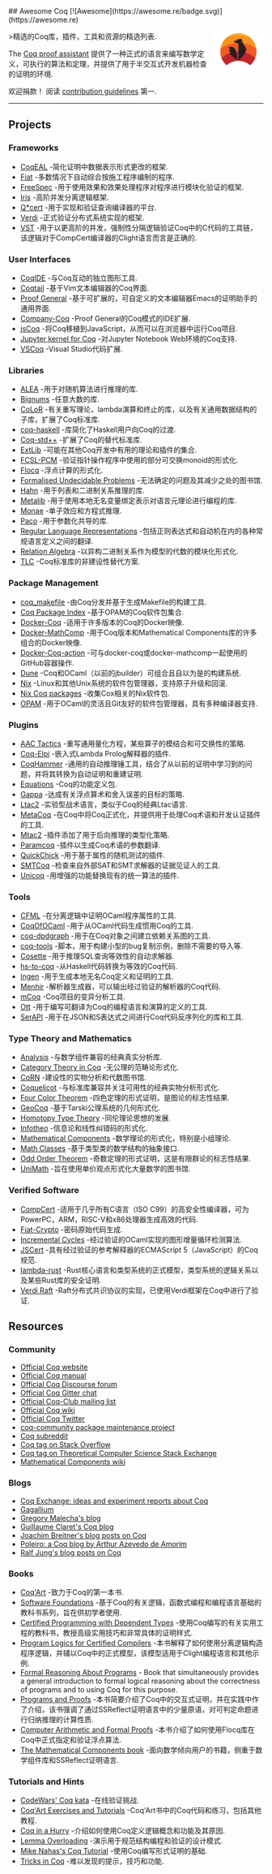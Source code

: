 <div class="github-widget" data-repo="coq-community/awesome-coq"></div>
<script async src="https://pagead2.googlesyndication.com/pagead/js/adsbygoogle.js"></script><ins class="adsbygoogle" style="display:block" data-ad-client="ca-pub-6890694312814945" data-ad-slot="5473692530" data-ad-format="auto"  data-full-width-responsive="true"></ins><script>(adsbygoogle = window.adsbygoogle || []).push({});</script>
## Awesome Coq [![Awesome](https://awesome.re/badge.svg)](https://awesome.re)

[<img src="https://raw.githubusercontent.com/coq-community/awesome-coq/master/coq-logo.svg?sanitize=true" align="right" width="100" title="Awesome Coq is a coq-community project">](https://github.com/coq-community/manifesto)

&gt;精选的Coq库，插件，工具和资源的精选列表.

The [Coq proof assistant](https://coq.inria.fr) 提供了一种正式的语言来编写数学定义，可执行的算法和定理，并提供了用于半交互式开发机器检查的证明的环境.

 欢迎捐款！  阅读 [contribution guidelines](https://github.com/coq-community/awesome-coq/blob/master/CONTRIBUTING.md) 第一.



---

## Projects

### Frameworks

- [CoqEAL](https://github.com/CoqEAL/CoqEAL) -简化证明中数据表示形式更改的框架.
- [Fiat](https://github.com/mit-plv/fiat) -多数情况下自动综合按施工程序编制的程序.
- [FreeSpec](https://github.com/ANSSI-FR/FreeSpec) -用于使用效果和效果处理程序对程序进行模块化验证的框架.
- [Iris](https://iris-project.org) -高阶并发分离逻辑框架.
- [Q\*cert](https://querycert.github.io) -用于实现和验证查询编译器的平台.
- [Verdi](https://github.com/uwplse/verdi) -正式验证分布式系统实现的框架.
- [VST](https://vst.cs.princeton.edu) -用于以更高阶的并发，强制性分隔逻辑验证Coq中的C代码的工具链，该逻辑对于CompCert编译器的Clight语言而言是正确的.

### User Interfaces

- [CoqIDE](https://coq.inria.fr/refman/practical-tools/coqide.html) -与Coq互动的独立图形工具.
- [Coqtail](https://github.com/whonore/Coqtail) -基于Vim文本编辑器的Coq界面.
- [Proof General](https://proofgeneral.github.io) -基于可扩展的，可自定义的文本编辑器Emacs的证明助手的通用界面.
- [Company-Coq](https://github.com/cpitclaudel/company-coq) -Proof General的Coq模式的IDE扩展.
- [jsCoq](https://github.com/ejgallego/jscoq) -将Coq移植到JavaScript，从而可以在浏览器中运行Coq项目.
- [Jupyter kernel for Coq](https://github.com/EugeneLoy/coq_jupyter) -对Jupyter Notebook Web环境的Coq支持.
- [VSCoq](https://github.com/coq-community/vscoq) -Visual Studio代码扩展.

### Libraries

- [ALEA](https://github.com/coq-community/alea) -用于对随机算法进行推理的库.
- [Bignums](https://github.com/coq/bignums) -任意大数的库.
- [CoLoR](http://color.inria.fr) -有关重写理论，lambda演算和终止的库，以及有关通用数据结构的子库，扩展了Coq标准库.
- [coq-haskell](https://github.com/jwiegley/coq-haskell) -库简化了Haskell用户向Coq的过渡.
- [Coq-std++](https://gitlab.mpi-sws.org/iris/stdpp) -扩展了Coq的替代标准库.
- [ExtLib](https://github.com/coq-community/coq-ext-lib) -可能在其他Coq开发中有用的理论和插件的集合.
- [FCSL-PCM](https://github.com/imdea-software/fcsl-pcm) -验证指针操作程序中使用的部分可交换monoid的形式化.
- [Flocq](http://flocq.gforge.inria.fr) -浮点计算的形式化.
- [Formalised Undecidable Problems](https://github.com/uds-psl/coq-library-undecidability) -无法确定的问题及其减少之处的图书馆.
- [Hahn](https://github.com/vafeiadis/hahn) -用于列表和二进制关系推理的库.
- [Metalib](https://github.com/plclub/metalib) -用于使用本地无名变量绑定表示对语言元理论进行编程的库.
- [Monae](https://github.com/affeldt-aist/monae) -单子效应和方程式推理.
- [Paco](http://plv.mpi-sws.org/paco/) -用于参数化共导的库.
- [Regular Language Representations](https://github.com/coq-community/reglang) -包括正则表达式和自动机在内的各种常规语言定义之间的翻译.
- [Relation Algebra](https://github.com/damien-pous/relation-algebra) -以异构二进制关系作为模型的代数的模块化形式化.
- [TLC](http://www.chargueraud.org/softs/tlc/) -Coq标准库的非建设性替代方案.

### Package Management

- [coq_makefile](https://coq.inria.fr/refman/practical-tools/utilities.html) -由Coq分发并基于生成Makefile的构建工具.
- [Coq Package Index](https://coq.inria.fr/packages.html) -基于OPAM的Coq软件包集合.
- [Docker-Coq](https://github.com/coq-community/docker-coq) -适用于许多版本的Coq的Docker映像.
- [Docker-MathComp](https://github.com/math-comp/docker-mathcomp) -用于Coq版本和Mathematical Components库的许多组合的Docker映像.
- [Docker-Coq-action](https://github.com/marketplace/actions/docker-coq-action) -可与docker-coq或docker-mathcomp一起使用的GitHub容器操作.
- [Dune](https://github.com/ocaml/dune) -Coq和OCaml（以前的jbuilder）可组合且自以为是的构建系统.
- [Nix](https://nixos.org/nix/) -Linux和其他Unix系统的软件包管理器，支持原子升级和回滚.
- [Nix Coq packages](https://nixos.org/nixos/packages.html?channel=nixpkgs-unstable&query=coqPackages) -收集Cox相关的Nix软件包.
- [OPAM](https://opam.ocaml.org) -用于OCaml的灵活且Git友好的软件包管理器，具有多种编译器支持.

### Plugins

- [AAC Tactics](https://github.com/coq-community/aac-tactics) -重写通用量化方程，某些算子的模结合和可交换性的策略.
- [Coq-Elpi](https://github.com/LPCIC/coq-elpi) -嵌入式Lambda Prolog解释器的插件.
- [CoqHammer](https://github.com/lukaszcz/coqhammer) -通用的自动推理锤工具，结合了从以前的证明中学习到的问题，并将其转换为自动证明和重建证明.
- [Equations](https://github.com/mattam82/Coq-Equations) -Coq的功能定义包.
- [Gappa](https://gitlab.inria.fr/gappa/coq) -达成有关浮点算术和舍入误差的目标的策略.
- [Ltac2](https://coq.inria.fr/refman/proof-engine/ltac2.html) -实验型战术语言，类似于Coq的经典Ltac语言.
- [MetaCoq](https://github.com/MetaCoq/metacoq) -在Coq中将Coq正式化，并提供用于处理Coq术语和开发认证插件的工具.
- [Mtac2](https://github.com/Mtac2/Mtac2) -插件添加了用于后向推理的类型化策略.
- [Paramcoq](https://github.com/coq-community/paramcoq) -插件以生成Coq术语的参数翻译.
- [QuickChick](https://github.com/QuickChick/QuickChick) -用于基于属性的随机测试的插件.
- [SMTCoq](https://github.com/smtcoq/smtcoq) -检查来自外部SAT和SMT求解器的证据见证人的工具.
- [Unicoq](https://github.com/unicoq/unicoq) -用增强的功能替换现有的统一算法的插件.

### Tools

- [CFML](https://gitlab.inria.fr/charguer/cfml2) -在分离逻辑中证明OCaml程序属性的工具.
- [CoqOfOCaml](https://github.com/clarus/coq-of-ocaml) -用于从OCaml代码生成惯用Coq的工具.
- [coq-dpdgraph](https://github.com/Karmaki/coq-dpdgraph) -用于在Coq对象之间建立依赖关系图的工具.
- [coq-tools](https://github.com/JasonGross/coq-tools) -脚本，用于构建小型的bug复制示例，删除不需要的导入等.
- [Cosette](https://github.com/uwdb/Cosette) -用于推理SQL查询等效性的自动求解器.
- [hs-to-coq](https://github.com/antalsz/hs-to-coq) -从Haskell代码转换为等效的Coq代码.
- [lngen](https://github.com/plclub/lngen) -用于生成本地无名Coq定义和证明的工具.
- [Menhir](http://gallium.inria.fr/~fpottier/menhir/) -解析器生成器，可以输出经过验证的解析器的Coq代码.
- [mCoq](https://github.com/EngineeringSoftware/mcoq) -Coq项目的变异分析工具.
- [Ott](https://www.cl.cam.ac.uk/~pes20/ott/) -用于编写可翻译为Coq的编程语言和演算的定义的工具.
- [SerAPI](https://github.com/ejgallego/coq-serapi) -用于在JSON和S表达式之间进行Coq代码反序列化的库和工具.

### Type Theory and Mathematics

- [Analysis](https://github.com/math-comp/analysis) -与数学组件兼容的经典真实分析库.
- [Category Theory in Coq](https://github.com/jwiegley/category-theory) -无公理的范畴论形式化.
- [CoRN](https://github.com/coq-community/corn) -建设性的实物分析和代数图书馆.
- [Coquelicot](https://gitlab.inria.fr/coquelicot/coquelicot) -与标准库兼容并关注可用性的经典实物分析形式化.
- [Four Color Theorem](https://github.com/math-comp/fourcolor) -四色定理的形式证明，是图论的标志性结果.
- [GeoCoq](https://github.com/GeoCoq/GeoCoq) -基于Tarski公理系统的几何形式化.
- [Homotopy Type Theory](https://github.com/HoTT/HoTT) -同伦理论思想的发展.
- [Infotheo](https://github.com/affeldt-aist/infotheo) -信息论和线性纠错码的形式化.
- [Mathematical Components](http://math-comp.github.io) -数学理论的形式化，特别是小组理论.
- [Math Classes](https://github.com/coq-community/math-classes) -基于类型类的数学结构的抽象接口.
- [Odd Order Theorem](https://github.com/math-comp/odd-order) -奇数定理的形式证明，这是有限群论的标志性结果.
- [UniMath](https://github.com/UniMath/UniMath) -旨在使用单价观点形式化大量数学的图书馆.

### Verified Software

- [CompCert](http://compcert.inria.fr) -适用于几乎所有C语言（ISO C99）的高安全性编译器，可为PowerPC，ARM，RISC-V和x86处理器生成高效的代码.
- [Fiat-Crypto](https://github.com/mit-plv/fiat-crypto) -密码原始代码生成.
- [Incremental Cycles](https://gitlab.inria.fr/agueneau/incremental-cycles) -经过验证的OCaml实现的图形增量循环检测算法.
- [JSCert](https://github.com/jscert/jscert) -具有经过验证的参考解释器的ECMAScript 5（JavaScript）的Coq规范.
- [lambda-rust](https://gitlab.mpi-sws.org/iris/lambda-rust) -Rust核心语言和类型系统的正式模型，类型系统的逻辑关系以及某些Rust库的安全证明.
- [Verdi Raft](https://github.com/uwplse/verdi-raft) -Raft分布式共识协议的实现，已使用Verdi框架在Coq中进行了验证.

## Resources

### Community

- [Official Coq website](https://coq.inria.fr)
- [Official Coq manual](https://coq.inria.fr/refman/)
- [Official Coq Discourse forum](https://coq.discourse.group)
- [Official Coq Gitter chat](https://gitter.im/coq/coq)
- [Official Coq-Club mailing list](https://sympa.inria.fr/sympa/arc/coq-club)
- [Official Coq wiki](https://github.com/coq/coq/wiki)
- [Official Coq Twitter](https://twitter.com/CoqLang)
- [coq-community package maintenance project](https://github.com/coq-community/manifesto)
- [Coq subreddit](https://www.reddit.com/r/coq/)
- [Coq tag on Stack Overflow](https://stackoverflow.com/questions/tagged/coq)
- [Coq tag on Theoretical Computer Science Stack Exchange](https://cstheory.stackexchange.com/questions/tagged/coq)
- [Mathematical Components wiki](https://github.com/math-comp/math-comp/wiki)

### Blogs

- [Coq Exchange: ideas and experiment reports about Coq](https://project.inria.fr/coqexchange/news/)
- [Gagallium](http://gallium.inria.fr/blog)
- [Gregory Malecha's blog](https://gmalecha.github.io)
- [Guillaume Claret's Coq blog](http://coq-blog.clarus.me)
- [Joachim Breitner's blog posts on Coq](http://www.joachim-breitner.de/blog/tag/Coq)
- [Poleiro: a Coq blog by Arthur Azevedo de Amorim](http://poleiro.info)
- [Ralf Jung's blog posts on Coq](https://www.ralfj.de/blog/categories/coq.html)

### Books

- [Coq'Art](https://www.labri.fr/perso/casteran/CoqArt/) -致力于Coq的第一本书.
- [Software Foundations](https://softwarefoundations.cis.upenn.edu) -基于Coq的有关逻辑，函数式编程和编程语言基础的教科书系列，旨在供初学者使用.
- [Certified Programming with Dependent Types](http://adam.chlipala.net/cpdt/) -使用Coq编写的有关实用工程的教科书，教授高级实用技巧和非常具体的证明样式.
- [Program Logics for Certified Compilers](https://www.cambridge.org/us/academic/subjects/computer-science/programming-languages-and-applied-logic/program-logics-certified-compilers) -本书解释了如何使用分离逻辑构造程序逻辑，并辅以Coq中的正式模型，该模型适用于Clight编程语言和其他示例.
- [Formal Reasoning About Programs](http://adam.chlipala.net/frap/) - Book that simultaneously provides a general introduction to formal logical reasoning about the correctness of programs and to using Coq for this purpose.
- [Programs and Proofs](https://ilyasergey.net/pnp/) -本书简要介绍了Coq中的交互式证明，并在实践中作了介绍，该书强调了通过SSReflect证明语言中的少量原语，对可判定命题进行归纳推理的计算性质.
- [Computer Arithmetic and Formal Proofs](http://iste.co.uk/book.php?id=1238) -本书介绍了如何使用Flocq库在Coq中正式指定和验证浮点算法.
- [The Mathematical Components book](https://math-comp.github.io/mcb/) -面向数学倾向用户的书籍，侧重于数学组件库和SSReflect证明语言.

### Tutorials and Hints

- [CodeWars' Coq kata](https://www.codewars.com/kata/search/coq) -在线验证挑战.
- [Coq'Art Exercises and Tutorials](https://github.com/coq-community/coq-art) -Coq&#39;Art书中的Coq代码和练习，包括其他教程.
- [Coq in a Hurry](http://cel.archives-ouvertes.fr/inria-00001173) -介绍如何使用Coq定义逻辑概念和功能及其原因.
- [Lemma Overloading](https://github.com/coq-community/lemma-overloading) -演示用于规范结构编程和验证的设计模式.
- [Mike Nahas's Coq Tutorial](https://mdnahas.github.io/doc/nahas_tutorial.html) -使用Coq编写形式证明的基础.
- [Tricks in Coq](https://github.com/tchajed/coq-tricks) -难以发现的提示，技巧和功能.
